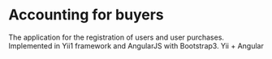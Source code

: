 # Accounting for buyers
The application for the registration of users and user purchases. Implemented in Yii1 framework and AngularJS with Bootstrap3.
Yii + Angular
